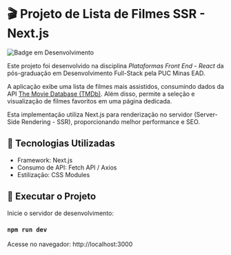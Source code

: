 # 🎬 Projeto de Lista de Filmes SSR - Next.js

![Badge em Desenvolvimento](https://img.shields.io/badge/status-em%20desenvolvimento-yellow?style=for-the-badge)

Este projeto foi desenvolvido na disciplina _Plataformas Front End - React_ da pós-graduação em Desenvolvimento Full-Stack pela PUC Minas EAD.

A aplicação exibe uma lista de filmes mais assistidos, consumindo dados da API [The Movie Database (TMDb)](https://www.themoviedb.org/). Além disso, permite a seleção e visualização de filmes favoritos em uma página dedicada.

Esta implementação utiliza Next.js para renderização no servidor (Server-Side Rendering - SSR), proporcionando melhor performance e SEO.

## 🚀 Tecnologias Utilizadas

- Framework: Next.js
- Consumo de API: Fetch API / Axios
- Estilização: CSS Modules

## 📂 Executar o Projeto

Inicie o servidor de desenvolvimento:

### `npm run dev`

Acesse no navegador:
http://localhost:3000
